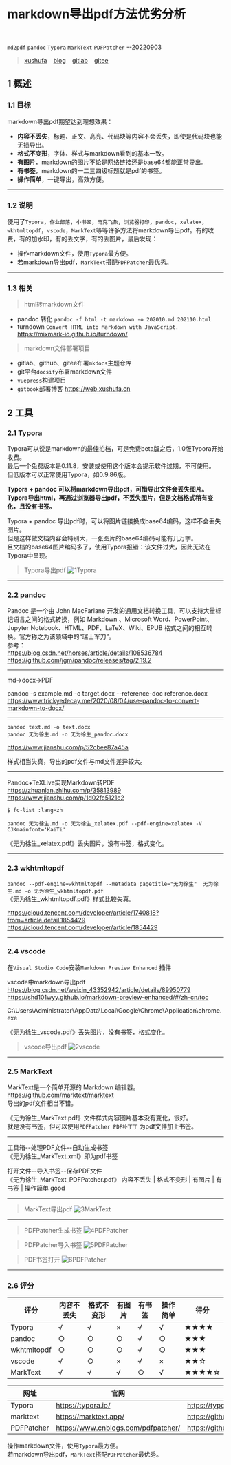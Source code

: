 # markdown导出pdf方法优劣分析

<br />

`md2pdf`  `pandoc`  `Typora`  `MarkText`  `PDFPatcher`  --20220903

> [xushufa]( https://web.xushufa.cn ) &ensp; [blog]( https://blog.xushufa.cn ) &ensp; [gitlab]( https://gitlab.com/xuyq123/mynotes ) &ensp; [gitee]( https://gitee.com/xy180/MyNotes ) 



## 1 概述

### 1.1 目标

markdown导出pdf期望达到理想效果：
- **内容不丢失**，标题、正文、高亮、代码块等内容不会丢失，即使是代码块也能无损导出。
- **格式不变形**，字体、样式与markdown看到的基本一致。
- **有图片**，markdown的图片不论是网络链接还是base64都能正常导出。
- **有书签**，markdown的一二三四级标题就是pdf的书签。
- **操作简单**，一键导出，高效方便。

---

### 1.2 说明

使用了`Typora`，`作业部落`，`小书匠`，`马克飞象`，`浏览器打印`，`pandoc`，`xelatex`，`wkhtmltopdf`，`vscode`，`MarkText`等等许多方法将markdown导出pdf。有的收费，有的加水印，有的丢文字，有的丢图片，最后发现：
- 操作markdown文件，使用`Typora`最方便。
- 若markdown导出pdf，`MarkText`搭配`PDFPatcher`最优秀。

---

### 1.3 相关

> html转markdown文件

- pandoc 转化  `pandoc -f html -t markdown -o 202010.md 202110.html`
- turndown `Convert HTML into Markdown with JavaScript.`  https://mixmark-io.github.io/turndown/


> markdown文件部署项目

- gitlab、github、gitee布署`mkdocs`主题仓库
- git平台`docsify`布署markdown文件
- `vuepress`构建项目
- `gitbook`部署博客  https://web.xushufa.cn




## 2 工具

### 2.1 Typora

Typora可以说是markdown的最佳拍档，可是免费beta版之后，1.0版Typora开始收费。<br/>
最后一个免费版本是0.11.8，安装或使用这个版本会提示软件过期，不可使用。<br/>
但低版本可以正常使用Typora，如0.9.86版。<br/>

**Typora + pandoc 可以将markdown导出pdf，可惜导出文件会丢失图片。**<br/>
**Typora导出html，再通过浏览器导出pdf，不丢失图片，但是文档格式稍有变化，且没有书签。**<br/>

Typora + pandoc 导出pdf时，可以将图片链接换成base64编码，这样不会丢失图片。<br/>
但是这样做文档内容会特别大，一张图片的base64编码可能有几万字。<br/>
且文档的base64图片编码多了，使用Typora报错：该文件过大，因此无法在Typora中呈现。<br/>

>Typora导出pdf
![1Typora]( https://gitcode.net/xu180/document/-/raw/master/imgs/md2pdf/1Typora.jpg )

---

### 2.2 pandoc

Pandoc 是一个由 John MacFarlane 开发的通用文档转换工具，可以支持大量标记语言之间的格式转换，例如 Markdown 、Microsoft Word、PowerPoint、 Jupyter Notebook、HTML、PDF、LaTeX、Wiki、EPUB 格式之间的相互转换。官方称之为该领域中的“瑞士军刀”。<br/>
参考：<br/>
https://blog.csdn.net/horses/article/details/108536784 <br/>
https://github.com/jgm/pandoc/releases/tag/2.19.2 <br/>

---

md->docx->PDF 

pandoc -s example.md -o target.docx --reference-doc reference.docx <br/>
https://www.trickyedecay.me/2020/08/04/use-pandoc-to-convert-markdown-to-docx/ <br/>

---

`pandoc text.md -o text.docx` <br/>
`pandoc 无为徐生.md -o 无为徐生_pandoc.docx` <br/>

https://www.jianshu.com/p/52cbee87a45a <br/>

样式相当失真，导出的pdf文件与md文件差异较大。 <br/>

---

Pandoc+TeXLive实现Markdown转PDF <br/>
https://zhuanlan.zhihu.com/p/35813989 <br/>
https://www.jianshu.com/p/1d02fc5121c2 <br/>

`$ fc-list :lang=zh`

`pandoc 无为徐生.md -o 无为徐生_xelatex.pdf --pdf-engine=xelatex -V CJKmainfont='KaiTi'`

《无为徐生_xelatex.pdf》丢失图片，没有书签，格式变化。

---

### 2.3 wkhtmltopdf

`pandoc --pdf-engine=wkhtmltopdf --metadata pagetitle="无为徐生"  无为徐生.md -o 无为徐生_wkhtmltopdf.pdf` <br/>
《无为徐生_wkhtmltopdf.pdf》样式比较失真。 <br/>

https://cloud.tencent.com/developer/article/1740818?from=article.detail.1854429 <br/>
https://cloud.tencent.com/developer/article/1854429 <br/>

---

### 2.4 vscode

在`Visual Studio Code`安装`Markdown Preview Enhanced` 插件 <br/>

vscode中markdown导出pdf <br/>
https://blog.csdn.net/weixin_43352942/article/details/89950779 <br/>
https://shd101wyy.github.io/markdown-preview-enhanced/#/zh-cn/toc <br/>

C:\Users\Administrator\AppData\Local\Google\Chrome\Application\chrome.exe <br/>

《无为徐生_vscode.pdf》丢失图片，没有书签，格式变化。 <br/>

>vscode导出pdf
![2vscode]( https://gitcode.net/xu180/document/-/raw/master/imgs/md2pdf/2vscode.jpg )

---

### 2.5 MarkText

MarkText是一个简单开源的 Markdown 编辑器。 https://github.com/marktext/marktext <br/>
导出的pdf文件相当不错。 <br/>

《无为徐生_MarkText.pdf》文件样式内容图片基本没有变化，很好。 <br/>
就是没有书签，但可以使用`PDFPatcher PDF补丁丁` 为pdf文件加上书签。 <br/>

---

工具箱--处理PDF文件--自动生成书签 <br/>
《无为徐生_MarkText.xml》即为pdf书签 <br/>

打开文件--导入书签--保存PDF文件 <br/>
《无为徐生_MarkText_PDFPatcher.pdf》  内容不丢失 | 格式不变形 | 有图片 | 有书签 | 操作简单   good <br/>

---

>MarkText导出pdf
![3MarkText]( https://gitcode.net/xu180/document/-/raw/master/imgs/md2pdf/3MarkText.jpg )

---

>PDFPatcher生成书签
![4PDFPatcher]( https://gitcode.net/xu180/document/-/raw/master/imgs/md2pdf/4PDFPatcher.jpg )

>PDFPatcher导入书签
![5PDFPatcher]( https://gitcode.net/xu180/document/-/raw/master/imgs/md2pdf/5PDFPatcher.jpg )

>PDF书签打开
![6PDFPatcher]( https://gitcode.net/xu180/document/-/raw/master/imgs/md2pdf/6PDFPatcher.jpg )

---

### 2.6 评分

| 评分        | 内容不丢失 | 格式不变形 | 有图片 | 有书签 | 操作简单 | 得分     |
| ----------  | ---------- | ---------- | ------ | ------ | -------- | -------- |
| Typora      |   √        |   √        |   ×    |   √    |   √      |  ★★★★    |
| pandoc      |   ○        |   ○        |   ○    |   √    |   ○      |  ★★★     |
| wkhtmltopdf |   ○        |   ○        |   ○    |   √    |   ○      |  ★★★     |
| vscode      |   √        |   ○        |   ×    |   √    |   ×      |  ★★☆     |
| MarkText    |   √        |   √        |   √    |   ○    |   √      |  ★★★★☆   |


| 网址        | 官网       | 下载       |
| ----------  | ---------- | ---------- |
| Typora      | https://typora.io/                   | https://typoraio.cn/                   |
| marktext    | https://marktext.app/                | https://github.com/marktext/marktext   |
| PDFPatcher  | https://www.cnblogs.com/pdfpatcher/  | https://github.com/wmjordan/PDFPatcher |


操作markdown文件，使用`Typora`最方便。 <br/>
若markdown导出pdf，`MarkText`搭配`PDFPatcher`最优秀。 <br/>






